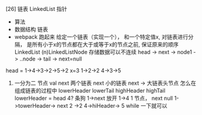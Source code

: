 [26] 链表 LinkedList 指针

- 算法
- 数据结构  链表
- webpack 跑起来
给定一个链表（实现一个）， 和一个特定值x, 对链表进行分隔， 是所有小于x的节点都在大于或等于x的节点之前,
保证原来的顺序
LinkedList (n)LinkedListNode
存储数据可以不连续 
head -> next -> node1 -> ..node -> tail -> next=null

head = 1->4->3->2->5->2 x=3
1->2->2
4->3->5
1. 一分为二 节点 val next
 两个链表 next 小的链表 next -> 大链表头节点
 怎么在组成链表的过程中
 lowerHeader
 lowerTail
 highHeader
 highTail 
 lowerHeader  =  head
4? 条狗 1->next 放开 1->4 1 节点， next null
1->towerHeader-> next 2 ->2
4->hiHeader-> 5
while 一下就可以
